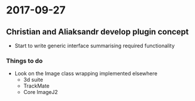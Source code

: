 # 2017-09-27

## Christian and Aliaksandr develop plugin concept

- Start to write generic interface summarising required functionality

### Things to do
- Look on the Image class wrapping implemented elsewhere
	- 3d suite
	- TrackMate
	- Core ImageJ2
